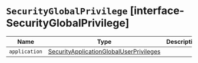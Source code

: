 # `SecurityGlobalPrivilege` [interface-SecurityGlobalPrivilege]

| Name | Type | Description |
| - | - | - |
| `application` | [SecurityApplicationGlobalUserPrivileges](./SecurityApplicationGlobalUserPrivileges.md) | &nbsp; |
